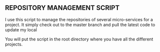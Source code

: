 ## REPOSITORY MANAGEMENT SCRIPT

I use this script to manage the repositories of several micro-services for a project. It simply check out to the master branch and pull the latest code to update my local

You will put the script in the root directory where you have all the different projects. 